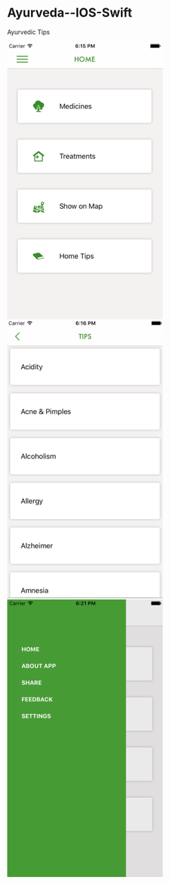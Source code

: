 # Ayurveda--IOS-Swift
Ayurvedic Tips


<img src ="Screen Shot 2017-08-30 at 6.15.45 PM.png" width="360" height="640">


<img src ="Screen Shot 2017-08-30 at 6.16.30 PM.png" width="360" height="640">



<img src ="Screen Shot 2017-08-30 at 6.21.45 PM.png" width="360" height="640">

